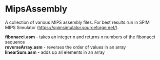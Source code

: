 # MipsAssembly
A collection of various MIPS assembly files. For best results run in SPIM MIPS Simulator (https://spimsimulator.sourceforge.net/).

**fibonacci.asm** - takes an integer n and returns n numbers of the fibonacci sequence  
**reverseArray.asm** - reverses the order of values in an array  
**linearSum.asm** - adds up all elements in an array
